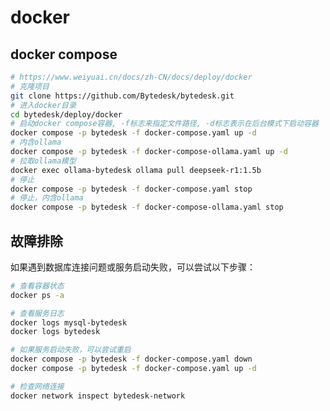 <!--
 * @Author: jackning 270580156@qq.com
 * @Date: 2024-03-12 10:21:18
 * @LastEditors: jackning 270580156@qq.com
 * @LastEditTime: 2025-04-17 10:41:39
 * @Description: bytedesk.com https://github.com/Bytedesk/bytedesk
 *   Please be aware of the BSL license restrictions before installing Bytedesk IM – 
 *  selling, reselling, or hosting Bytedesk IM as a service is a breach of the terms and automatically terminates your rights under the license.
 *  Business Source License 1.1: https://github.com/Bytedesk/bytedesk/blob/main/LICENSE 
 *  contact: 270580156@qq.com 
 *  联系：270580156@qq.com
 * Copyright (c) 2024 by bytedesk.com, All Rights Reserved. 
-->
# docker

## docker compose

```bash
# https://www.weiyuai.cn/docs/zh-CN/docs/deploy/docker
# 克隆项目
git clone https://github.com/Bytedesk/bytedesk.git
# 进入docker目录
cd bytedesk/deploy/docker
# 启动docker compose容器, -f标志来指定文件路径, -d标志表示在后台模式下启动容器
docker compose -p bytedesk -f docker-compose.yaml up -d
# 内含ollama
docker compose -p bytedesk -f docker-compose-ollama.yaml up -d
# 拉取ollama模型
docker exec ollama-bytedesk ollama pull deepseek-r1:1.5b
# 停止
docker compose -p bytedesk -f docker-compose.yaml stop
# 停止，内含ollama
docker compose -p bytedesk -f docker-compose-ollama.yaml stop
```

## 故障排除

如果遇到数据库连接问题或服务启动失败，可以尝试以下步骤：

```bash
# 查看容器状态
docker ps -a

# 查看服务日志
docker logs mysql-bytedesk
docker logs bytedesk

# 如果服务启动失败，可以尝试重启
docker compose -p bytedesk -f docker-compose.yaml down
docker compose -p bytedesk -f docker-compose.yaml up -d

# 检查网络连接
docker network inspect bytedesk-network
```
